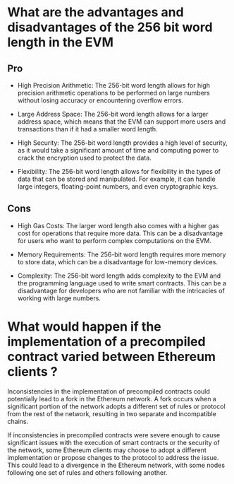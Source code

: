 # What are the advantages and disadvantages of the 256 bit word length in the EVM

## Pro

- High Precision Arithmetic: The 256-bit word length allows for high precision arithmetic operations to be performed on large numbers without losing accuracy or encountering overflow errors.

- Large Address Space: The 256-bit word length allows for a larger address space, which means that the EVM can support more users and transactions than if it had a smaller word length.

- High Security: The 256-bit word length provides a high level of security, as it would take a significant amount of time and computing power to crack the encryption used to protect the data.

- Flexibility: The 256-bit word length allows for flexibility in the types of data that can be stored and manipulated. For example, it can handle large integers, floating-point numbers, and even cryptographic keys.

## Cons

- High Gas Costs: The larger word length also comes with a higher gas cost for operations that require more data. This can be a disadvantage for users who want to perform complex computations on the EVM.

- Memory Requirements: The 256-bit word length requires more memory to store data, which can be a disadvantage for low-memory devices.

- Complexity: The 256-bit word length adds complexity to the EVM and the programming language used to write smart contracts. This can be a disadvantage for developers who are not familiar with the intricacies of working with large numbers.

# What would happen if the implementation of a precompiled contract varied between Ethereum clients ?

Inconsistencies in the implementation of precompiled contracts could potentially lead to a fork in the Ethereum network. A fork occurs when a significant portion of the network adopts a different set of rules or protocol from the rest of the network, resulting in two separate and incompatible chains.

If inconsistencies in precompiled contracts were severe enough to cause significant issues with the execution of smart contracts or the security of the network, some Ethereum clients may choose to adopt a different implementation or propose changes to the protocol to address the issue. This could lead to a divergence in the Ethereum network, with some nodes following one set of rules and others following another.